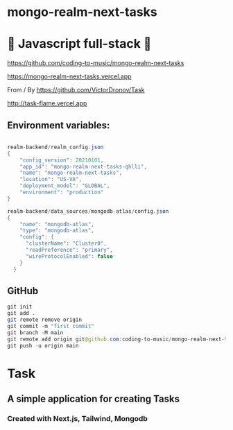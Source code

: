 # mongo-realm-next-tasks

# 🚀 Javascript full-stack 🚀

https://github.com/coding-to-music/mongo-realm-next-tasks

https://mongo-realm-next-tasks.vercel.app

From / By https://github.com/VictorDronov/Task

http://task-flame.vercel.app

## Environment variables:

```java

realm-backend/realm_config.json
{
    "config_version": 20210101,
    "app_id": "mongo-realm-next-tasks-qhlli",
    "name": "mongo-realm-next-tasks",
    "location": "US-VA",
    "deployment_model": "GLOBAL",
    "environment": "production"
}

realm-backend/data_sources/mongodb-atlas/config.json
{
    "name": "mongodb-atlas",
    "type": "mongodb-atlas",
    "config": {
      "clusterName": "Cluster0",
      "readPreference": "primary",
      "wireProtocolEnabled": false
    }
  }
```

## GitHub

```java
git init
git add .
git remote remove origin
git commit -m "first commit"
git branch -M main
git remote add origin git@github.com:coding-to-music/mongo-realm-next-tasks.git
git push -u origin main
```

# Task

## A simple application for creating Tasks

### Created with Next.js, Tailwind, Mongodb
